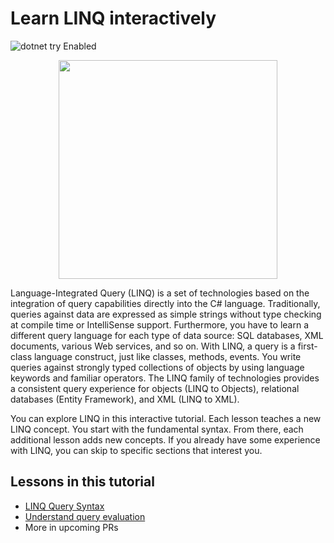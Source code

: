 # Learn LINQ interactively
![dotnet try Enabled](https://img.shields.io/badge/Try_.NET-Enabled-501078.svg)

<p align ="center">
<img src ="https://user-images.githubusercontent.com/2546640/56708992-deee8780-66ec-11e9-9991-eb85abb1d10a.png" width="350">
</p>

Language-Integrated Query (LINQ) is a set of technologies based on the integration of query capabilities directly into the C# language. Traditionally, queries against data are expressed as simple strings without type checking at compile time or IntelliSense support. Furthermore, you have to learn a different query language for each type of data source: SQL databases, XML documents, various Web services, and so on. With LINQ, a query is a first-class language construct, just like classes, methods, events. You write queries against strongly typed collections of objects by using language keywords and familiar operators. The LINQ family of technologies provides a consistent query experience for objects (LINQ to Objects), relational databases (Entity Framework), and XML (LINQ to XML).

You can explore LINQ in this interactive tutorial. Each lesson teaches a new LINQ concept. You start with the fundamental syntax. From there, each additional lesson adds new concepts. If you already have some experience with LINQ, you can skip to specific sections that interest you.

## Lessons in this tutorial

- [LINQ Query Syntax](docs/query-syntax.md)
- [Understand query evaluation](docs/lazy-evaluation.md)
- More in upcoming PRs
